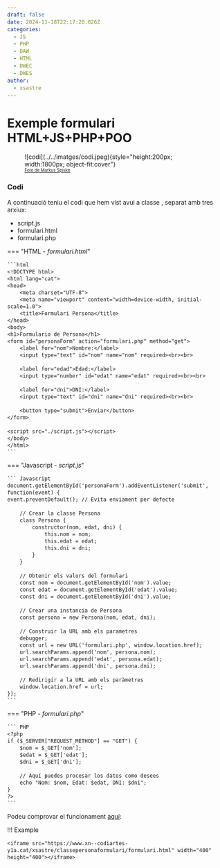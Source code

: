 ```yaml
---
draft: false
date: 2024-11-18T22:17:20.026Z
categories:
  - JS
  - PHP
  - DAW
  - HTML
  - DWEC
  - DWES
author:
  - xsastre
---
```

# Exemple formulari HTML+JS+PHP+POO

<figure markdown="span">
  ![codi](../../imatges/codi.jpeg){style="height:200px; width:1800px; object-fit:cover"}
  <a href="https://www.pexels.com/ca-es/foto/ordenador-portatil-oficina-internet-tecnologia-177598/"><figcaption style="font-size:0.7em;">Foto de Markus Spiske </figcaption></a>
</figure>

###  **Codi**

A continuació teniu el codi que hem vist avui a classe <!-- more -->, separat amb tres arxiux:

* script.js
* formulari.html
* formulari.php


=== "HTML - _formulari.html_"

    ```html
    <!DOCTYPE html>
    <html lang="cat">
    <head>
        <meta charset="UTF-8">
        <meta name="viewport" content="width=device-width, initial-scale=1.0">
        <title>Formulari Persona</title>
    </head>
    <body>
    <h1>Formulario de Persona</h1>
    <form id="personaForm" action="formulari.php" method="get">
        <label for="nom">Nombre:</label>
        <input type="text" id="nom" name="nom" required><br><br>
    
        <label for="edad">Edad:</label>
        <input type="number" id="edat" name="edat" required><br><br>
    
        <label for="dni">DNI:</label>
        <input type="text" id="dni" name="dni" required><br><br>
    
        <button type="submit">Enviar</button>
    </form>
    
    <script src="./script.js"></script>
    </body>
    </html>
    ```

=== "Javascript - _script.js_"

    ``` Javascript
    document.getElementById('personaForm').addEventListener('submit', function(event) {
    event.preventDefault(); // Evita enviament per defecte
    
        // Crear la classe Persona
        class Persona {
            constructor(nom, edat, dni) {
                this.nom = nom;
                this.edat = edat;
                this.dni = dni;
            }
        }
    
        // Obtenir els valors del formulari
        const nom = document.getElementById('nom').value;
        const edat = document.getElementById('edat').value;
        const dni = document.getElementById('dni').value;
    
        // Crear una instancia de Persona
        const persona = new Persona(nom, edat, dni);
    
        // Construir la URL amb els parametres
        debugger;
        const url = new URL('formulari.php', window.location.href);
        url.searchParams.append('nom', persona.nom);
        url.searchParams.append('edat', persona.edat);
        url.searchParams.append('dni', persona.dni);
    
        // Redirigir a la URL amb els paràmetres
        window.location.href = url;
    });
    ```

=== "PHP - _formulari.php_"

    ``` PHP
    <?php
    if ($_SERVER["REQUEST_METHOD"] == "GET") {
        $nom = $_GET['nom'];
        $edat = $_GET['edat'];
        $dni = $_GET['dni'];
    
        // Aquí puedes procesar los datos como desees
        echo "Nom: $nom, Edat: $edat, DNI: $dni";
    }
    ?>
    ```

Podeu comprovar el funcionament [aquí](https://www.xn--codiartes-y1a.cat/xsastre/classepersonaformulari/formulari.html):

!!! Example

    <iframe src="https://www.xn--codiartes-y1a.cat/xsastre/classepersonaformulari/formulari.html" width="400" height="400"></iframe>
